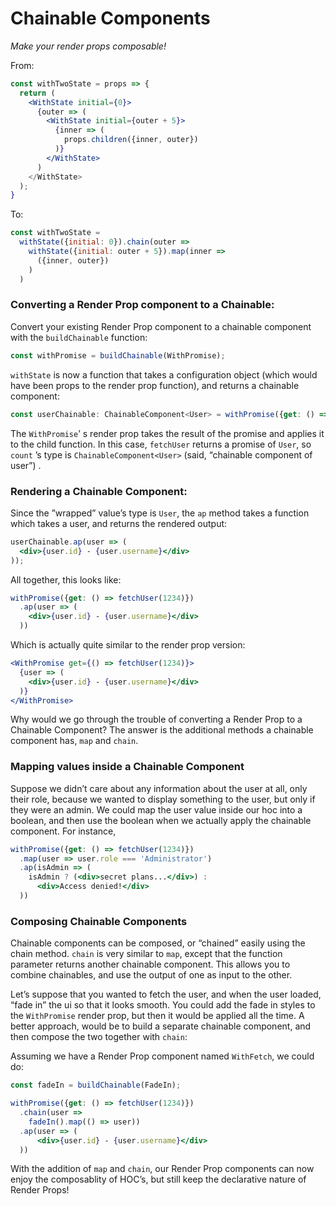 # Chainable Components
_Make your render props composable!_

From:
```jsx
const withTwoState = props => {
  return (
    <WithState initial={0}>
      {outer => (
        <WithState initial={outer + 5}>
          {inner => (
            props.children({inner, outer})
          )}
        </WithState>
      )
    </WithState>
  );
}
```

To:
```jsx
const withTwoState = 
  withState({initial: 0}).chain(outer => 
    withState({initial: outer + 5}).map(inner => 
      ({inner, outer})
    )
  )
```

### Converting a Render Prop component to a Chainable:
Convert your existing Render Prop component to a chainable component with the `buildChainable` function:

```jsx
const withPromise = buildChainable(WithPromise);
```

`withState`  is now a function that takes a configuration object (which would have been props to the render prop function), and returns a chainable component:
```jsx
const userChainable: ChainableComponent<User> = withPromise({get: () => fetchUser(1234)});
```

The `WithPromise`’ s render prop takes the result of the promise and applies it to the child function. In this case, `fetchUser` returns a promise of `User`, so  `count` ’s type is `ChainableComponent<User>` (said, “chainable component of user”) .

### Rendering a Chainable Component:
Since the ”wrapped” value’s type is  `User`, the `ap` method takes a function which takes a user, and returns the rendered output:
```jsx
userChainable.ap(user => (
  <div>{user.id} - {user.username}</div>
));
```

All together, this looks like:
```jsx
withPromise({get: () => fetchUser(1234)})
  .ap(user => (
    <div>{user.id} - {user.username}</div>
  ))
```
Which is actually quite similar to the render prop version:
```jsx
<WithPromise get={() => fetchUser(1234)}>
  {user => (
    <div>{user.id} - {user.username}</div>
  )}
</WithPromise>
```
Why would we go through the trouble of converting a Render Prop to a Chainable Component? The answer is the additional methods a chainable component has, `map` and `chain`.

### Mapping values inside a Chainable Component
Suppose we didn’t care about any information about the user at all, only their role, because we wanted to display something to the user, but only if they were an admin. We could map the user value inside our hoc into a boolean, and then use the boolean when we actually apply the chainable component. For instance,
```jsx
withPromise({get: () => fetchUser(1234)})
  .map(user => user.role === 'Administrator')
  .ap(isAdmin => (
    isAdmin ? (<div>secret plans...</div>) :
      <div>Access denied!</div>
  ))
```

### Composing Chainable Components
Chainable components can be composed, or “chained” easily using the chain method. `chain`  is very similar to `map`, except that the function parameter returns another chainable component. This allows you to combine chainables, and use the output of one as input to the other.

Let’s suppose that you wanted to fetch the user, and when the user loaded, “fade in” the ui so that it looks smooth. You could add the fade in styles to the `WithPromise` render prop, but then it would be applied all the time. A better approach, would be to build a separate chainable component, and then compose the two together with `chain`:

Assuming we have a Render Prop component named `WithFetch`, we could do:

```jsx
const fadeIn = buildChainable(FadeIn);

withPromise({get: () => fetchUser(1234)})
  .chain(user =>
    fadeIn().map(() => user))
  .ap(user => (
	  <div>{user.id} - {user.username}</div>
  ))
```

With the addition of `map` and `chain`, our Render Prop components can now enjoy the composablity of HOC’s, but still keep the declarative nature of Render Props!
